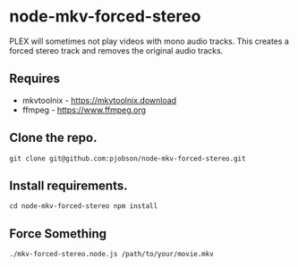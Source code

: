 # node-mkv-forced-stereo

PLEX will sometimes not play videos with mono audio tracks.  This creates a forced stereo track and removes the original audio tracks.

## Requires

* mkvtoolnix - https://mkvtoolnix.download
* ffmpeg - https://www.ffmpeg.org

## Clone the repo.

`git clone git@github.com:pjobson/node-mkv-forced-stereo.git`

## Install requirements.

`cd node-mkv-forced-stereo
  npm install`

## Force Something

`./mkv-forced-stereo.node.js /path/to/your/movie.mkv`

